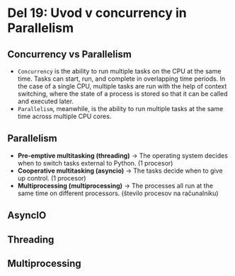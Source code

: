 # Del 19: Uvod v concurrency in Parallelism

## Concurrency vs Parallelism
- `Concurrency` is the ability to run multiple tasks on the CPU at the same time. Tasks can start, run, and complete in overlapping time periods. In the case of a single CPU, multiple tasks are run with the help of context switching, where the state of a process is stored so that it can be called and executed later.
- `Parallelism`, meanwhile, is the ability to run multiple tasks at the same time across multiple CPU cores.

## Parallelism
- **Pre-emptive multitasking (threading)** -> The operating system decides when to switch tasks external to Python. (1 procesor)
- **Cooperative multitasking (asyncio)** -> The tasks decide when to give up control. (1 procesor)
- **Multiprocessing (multiprocessing)** -> The processes all run at the same time on different processors. (število procesov na računalniku)

## AsyncIO

## Threading

## Multiprocessing

